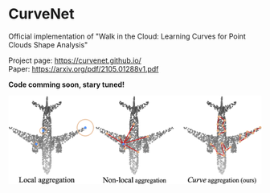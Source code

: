 # CurveNet
Official implementation of "Walk in the Cloud: Learning Curves for Point Clouds Shape Analysis"

Project page: https://curvenet.github.io/  
Paper: https://arxiv.org/pdf/2105.01288v1.pdf  

**Code comming soon, stary tuned!**

![CurveNet](./teaser.png)
